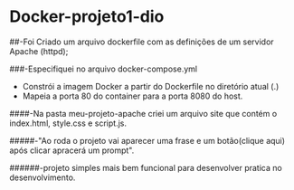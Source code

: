 # Docker-projeto1-dio

##-Foi Criado um arquivo dockerfile com as definições de um servidor Apache (httpd);

###-Especifiquei no arquivo docker-compose.yml
- Constrói a imagem Docker a partir do Dockerfile no diretório atual (.)
- Mapeia a porta 80 do container para a porta 8080 do host.

####-Na pasta meu-projeto-apache criei um arquivo site que contém o index.html, style.css e script.js.

#####-"Ao roda o projeto vai aparecer uma frase e um botão(clique aqui) após clicar apracerá um prompt".

######-projeto simples mais bem funcional para desenvolver pratica no desenvolvimento.
